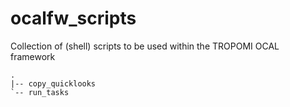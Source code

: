 ocalfw_scripts
==============

Collection of (shell) scripts to be used within the TROPOMI OCAL framework

    .
    |-- copy_quicklooks
    `-- run_tasks
